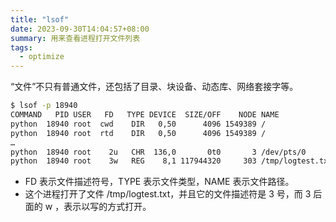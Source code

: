 ```yaml
---
title: "lsof"
date: 2023-09-30T14:04:57+08:00
summary: 用来查看进程打开文件列表
tags:
  - optimize
---
```


“文件”不只有普通文件，还包括了目录、块设备、动态库、网络套接字等。

```bash
$ lsof -p 18940 
COMMAND   PID USER   FD   TYPE DEVICE  SIZE/OFF    NODE NAME 
python  18940 root  cwd    DIR   0,50      4096 1549389 / 
python  18940 root  rtd    DIR   0,50      4096 1549389 / 
… 
python  18940 root    2u   CHR  136,0       0t0       3 /dev/pts/0 
python  18940 root    3w   REG    8,1 117944320     303 /tmp/logtest.txt 
```

- FD 表示文件描述符号，TYPE 表示文件类型，NAME 表示文件路径。
- 这个进程打开了文件 /tmp/logtest.txt，并且它的文件描述符是 3 号，而 3 后面的 w ，表示以写的方式打开。
